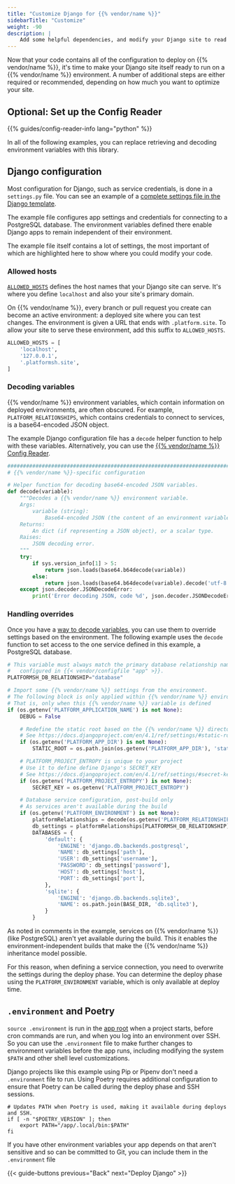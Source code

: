 ```yaml
---
title: "Customize Django for {{% vendor/name %}}"
sidebarTitle: "Customize"
weight: -90
description: |
    Add some helpful dependencies, and modify your Django site to read from a {{% vendor/name %}} environment.
---
```


Now that your code contains all of the configuration to deploy on {{% vendor/name %}},
it's time to make your Django site itself ready to run on a {{% vendor/name %}} environment.
A number of additional steps are either required or recommended, depending on how much you want to optimize your site.

## Optional: Set up the Config Reader

{{% guides/config-reader-info lang="python" %}}

In all of the following examples,
you can replace retrieving and decoding environment variables with this library.

## Django configuration

Most configuration for Django, such as service credentials, is done in a `settings.py` file.
You can see an example of a [complete settings file in the Django template](https://github.com/platformsh-templates/django4/blob/master/myapp/settings.py).

The example file configures app settings and credentials for connecting to a PostgreSQL database.
The environment variables defined there enable Django apps to remain independent of their environment.

The example file itself contains a lot of settings,
the most important of which are highlighted here to show where you could modify your code.

### Allowed hosts

[`ALLOWED_HOSTS`](https://docs.djangoproject.com/en/4.1/ref/settings/#allowed-hosts) defines the host names that your Django site can serve.
It's where you define `localhost` and also your site's primary domain.

On {{% vendor/name %}}, every branch or pull request you create can become an active environment:
a deployed site where you can test changes.
The environment is given a URL that ends with `.platform.site`.
To allow your site to serve these environment, add this suffix to `ALLOWED_HOSTS`.

```py {location="settings.py"}
ALLOWED_HOSTS = [
    'localhost',
    '127.0.0.1',
    '.platformsh.site',
]
```

### Decoding variables

{{% vendor/name %}} environment variables, which contain information on deployed environments, are often obscured.
For example, `PLATFORM_RELATIONSHIPS`, which contains credentials to connect to services, is a base64-encoded JSON object.

The example Django configuration file has a `decode` helper function to help with these variables.
Alternatively, you can use the [{{% vendor/name %}} Config Reader](#optional-set-up-the-config-reader).

```py {location="settings.py"}
#################################################################################
# {{% vendor/name %}}-specific configuration

# Helper function for decoding base64-encoded JSON variables.
def decode(variable):
    """Decodes a {{% vendor/name %}} environment variable.
    Args:
        variable (string):
            Base64-encoded JSON (the content of an environment variable).
    Returns:
        An dict (if representing a JSON object), or a scalar type.
    Raises:
        JSON decoding error.
    """
    try:
        if sys.version_info[1] > 5:
            return json.loads(base64.b64decode(variable))
        else:
            return json.loads(base64.b64decode(variable).decode('utf-8'))
    except json.decoder.JSONDecodeError:
        print('Error decoding JSON, code %d', json.decoder.JSONDecodeError)
```

### Handling overrides

Once you have a [way to decode variables](#decoding-variables),
you can use them to override settings based on the environment.
The following example uses the `decode` function to set access to the one service defined in this example,
a PostgreSQL database.

```py {location="settings.py"}
# This variable must always match the primary database relationship name,
#   configured in {{< vendor/configfile "app" >}}.
PLATFORMSH_DB_RELATIONSHIP="database"

# Import some {{% vendor/name %}} settings from the environment.
# The following block is only applied within {{% vendor/name %}} environments
# That is, only when this {{% vendor/name %}} variable is defined
if (os.getenv('PLATFORM_APPLICATION_NAME') is not None):
    DEBUG = False

    # Redefine the static root based on the {{% vendor/name %}} directory
    # See https://docs.djangoproject.com/en/4.1/ref/settings/#static-root
    if (os.getenv('PLATFORM_APP_DIR') is not None):
        STATIC_ROOT = os.path.join(os.getenv('PLATFORM_APP_DIR'), 'static')

    # PLATFORM_PROJECT_ENTROPY is unique to your project
    # Use it to define define Django's SECRET_KEY
    # See https://docs.djangoproject.com/en/4.1/ref/settings/#secret-key
    if (os.getenv('PLATFORM_PROJECT_ENTROPY') is not None):
        SECRET_KEY = os.getenv('PLATFORM_PROJECT_ENTROPY')

    # Database service configuration, post-build only
    # As services aren't available during the build
    if (os.getenv('PLATFORM_ENVIRONMENT') is not None):
        platformRelationships = decode(os.getenv('PLATFORM_RELATIONSHIPS'))
        db_settings = platformRelationships[PLATFORMSH_DB_RELATIONSHIP][0]
        DATABASES = {
            'default': {
                'ENGINE': 'django.db.backends.postgresql',
                'NAME': db_settings['path'],
                'USER': db_settings['username'],
                'PASSWORD': db_settings['password'],
                'HOST': db_settings['host'],
                'PORT': db_settings['port'],
            },
            'sqlite': {
                'ENGINE': 'django.db.backends.sqlite3',
                'NAME': os.path.join(BASE_DIR, 'db.sqlite3'),
            }
        }
```

As noted in comments in the example, services on {{% vendor/name %}} (like PostgreSQL) aren't yet available during the build.
This it enables the environment-independent builds that make the {{% vendor/name %}} inheritance model possible.

For this reason, when defining a service connection, you need to overwrite the settings during the deploy phase.
You can determine the deploy phase using the `PLATFORM_ENVIRONMENT` variable, which is only available at deploy time.

## `.environment` and Poetry

`source .environment` is run in the [app root](/create-apps/app-reference/images/builtin-image.md#root-directory)
when a project starts, before cron commands are run, and when you log into an environment over SSH.
So you can use the `.environment` file to make further changes to environment variables before the app runs,
including modifying the system `$PATH` and other shell level customizations.

Django projects like this example using Pip or Pipenv don't need a `.environment` file to run.
Using Poetry requires additional configuration to ensure that Poetry can be called during the deploy phase and SSH sessions.

```text {location=".environment"}
# Updates PATH when Poetry is used, making it available during deploys and SSH.
if [ -n "$POETRY_VERSION" ]; then
    export PATH="/app/.local/bin:$PATH"
fi
```

If you have other environment variables your app depends on that aren't sensitive and so can be committed to Git,
you can include them in the `.environment` file

{{< guide-buttons previous="Back" next="Deploy Django" >}}
